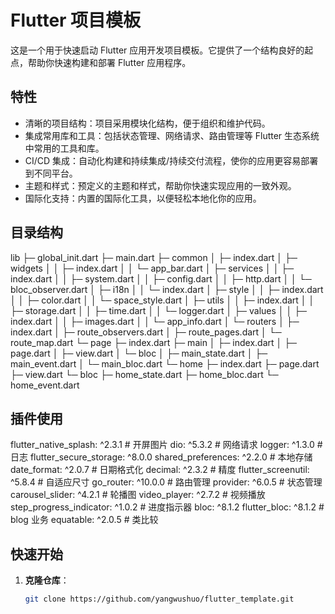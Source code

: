 <!--
 * @Author: 杨武硕
 * @Date: 2023-10-11 09:29:50
 * @LastEditors: 杨武硕
 * @LastEditTime: 2023-10-13 11:10:15
 * @FilePath: /template/README.md
 * @Description: 
 * @Hint: 
 * 
 * Copyright (c) 2023 by 版权所有名, All Rights Reserved. 
-->
# Flutter 项目模板

这是一个用于快速启动 Flutter 应用开发项目模板。它提供了一个结构良好的起点，帮助你快速构建和部署 Flutter 应用程序。

## 特性

- 清晰的项目结构：项目采用模块化结构，便于组织和维护代码。
- 集成常用库和工具：包括状态管理、网络请求、路由管理等 Flutter 生态系统中常用的工具和库。
- CI/CD 集成：自动化构建和持续集成/持续交付流程，使你的应用更容易部署到不同平台。
- 主题和样式：预定义的主题和样式，帮助你快速实现应用的一致外观。
- 国际化支持：内置的国际化工具，以便轻松本地化你的应用。

## 目录结构

lib
├─ global_init.dart
├─ main.dart
├─ common
│  ├─ index.dart
│  ├─ widgets
│  │  ├─ index.dart
│  │  └─ app_bar.dart
│  ├─ services
│  │  ├─ index.dart
│  │  ├─ system.dart
│  │  ├─ config.dart
│  │  ├─ http.dart
│  │  └─ bloc_observer.dart
│  ├─ i18n
│  │  └─ index.dart
│  ├─ style
│  │  ├─ index.dart
│  │  ├─ color.dart
│  │  └─ space_style.dart
│  ├─ utils
│  │  ├─ index.dart
│  │  ├─ storage.dart
│  │  ├─ time.dart
│  │  └─ logger.dart
│  ├─ values
│  │  ├─ index.dart
│  │  ├─ images.dart
│  │  └─ app_info.dart
│  └─ routers
│     ├─ index.dart
│     ├─ route_observers.dart
│     ├─ route_pages.dart
│     └─ route_map.dart
└─ page
   ├─ index.dart
   ├─ main
   │  ├─ index.dart
   │  ├─ page.dart
   │  ├─ view.dart
   │  └─ bloc
   │     ├─ main_state.dart
   │     ├─ main_event.dart
   │     └─ main_bloc.dart
   └─ home
      ├─ index.dart
      ├─ page.dart
      ├─ view.dart
      └─ bloc
         ├─ home_state.dart
         ├─ home_bloc.dart
         └─ home_event.dart


## 插件使用

flutter_native_splash: ^2.3.1 # 开屏图片
dio: ^5.3.2 # 网络请求
logger: ^1.3.0 # 日志
flutter_secure_storage: ^8.0.0 
shared_preferences: ^2.2.0 # 本地存储
date_format: ^2.0.7 # 日期格式化
decimal: ^2.3.2 # 精度
flutter_screenutil: ^5.8.4 # 自适应尺寸
go_router: ^10.0.0 # 路由管理
provider: ^6.0.5 # 状态管理
carousel_slider: ^4.2.1 # 轮播图
video_player: ^2.7.2 # 视频播放
step_progress_indicator: ^1.0.2 # 进度指示器
bloc: ^8.1.2
flutter_bloc: ^8.1.2  # blog 业务
equatable: ^2.0.5 # 类比较

## 快速开始

1. **克隆仓库**：

   ```bash
   git clone https://github.com/yangwushuo/flutter_template.git
